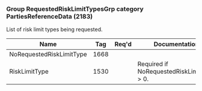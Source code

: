 ### Group RequestedRiskLimitTypesGrp category PartiesReferenceData (2183)

List of risk limit types being requested.

| Name                     | Tag  | Req'd | Documentation                             |
|--------------------------|------|----------|-------------------------------------------|
| NoRequestedRiskLimitType | 1668 |       |                                           |
| RiskLimitType            | 1530 |       | Required if NoRequestedRiskLimitType > 0. |

